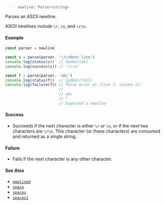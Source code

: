 <!--
 Copyright (c) 2020 Thomas J. Otterson
 
 This software is released under the MIT License.
 https://opensource.org/licenses/MIT
-->

> `newline: Parser<string>`

Parses an ASCII newline.

ASCII newlines include `\r`, `\n`, and `\r\n`.

#### Example

```javascript
const parser = newline

const s = parse(parser, '\r\nNext line')
console.log(status(s))  // Symbol(ok)
console.log(success(s)) // "\r\n"

const f = parse(parser, 'abc')
console.log(status(f))  // Symbol(fail)
console.log(failure(f)) // Parse error at (line 1, column 1):
                        //
                        // abc
                        // ^
                        // Expected a newline
```

#### Success

* Succeeds if the next character is either `\r` or `\n`, or if the next two characters are `\r\n`. This character (or these characters) are consumed and returned as a single string.

#### Failure

* Fails if the next character is any other character.

#### See Also

* [`newlineU`](newlineu.md)
* [`space`](space.md)
* [`spaces`](spaces.md)
* [`spaces1`](spaces1.md)